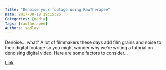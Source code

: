 ```yaml
---
Title: "Denoise your footage using RawTherapee"
Date: 2017-08-18 19:15:25
Categories: [media]
Tags: [rawtherapee]
Authors: sedlav
---
```


Denoise… what? A lot of filmmakers these days add film grains and noise to their digital footage so you might wonder why we’re writing a tutorial on denoising digital video. Here are some factors to consider...

[Link](http://www.motionsix.co.uk/denoise-your-footage-open-source-tools/)
